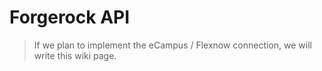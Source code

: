 # Forgerock API

> If we plan to implement the eCampus / Flexnow connection, we will write this wiki page.
>